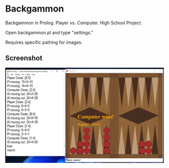 # Backgammon
Backgammon in Prolog. Player vs. Computer. High School Project.

Open backgammon.pl and type "settings."

Requires specific pathing for images.

## Screenshot

<img src="screenshot-1.jpg">
